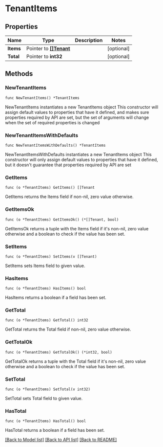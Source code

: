# TenantItems

## Properties

Name | Type | Description | Notes
------------ | ------------- | ------------- | -------------
**Items** | Pointer to [**[]Tenant**](Tenant.md) |  | [optional]
**Total** | Pointer to **int32** |  | [optional]

## Methods

### NewTenantItems

`func NewTenantItems() *TenantItems`

NewTenantItems instantiates a new TenantItems object
This constructor will assign default values to properties that have it defined,
and makes sure properties required by API are set, but the set of arguments
will change when the set of required properties is changed

### NewTenantItemsWithDefaults

`func NewTenantItemsWithDefaults() *TenantItems`

NewTenantItemsWithDefaults instantiates a new TenantItems object
This constructor will only assign default values to properties that have it defined,
but it doesn't guarantee that properties required by API are set

### GetItems

`func (o *TenantItems) GetItems() []Tenant`

GetItems returns the Items field if non-nil, zero value otherwise.

### GetItemsOk

`func (o *TenantItems) GetItemsOk() (*[]Tenant, bool)`

GetItemsOk returns a tuple with the Items field if it's non-nil, zero value otherwise
and a boolean to check if the value has been set.

### SetItems

`func (o *TenantItems) SetItems(v []Tenant)`

SetItems sets Items field to given value.

### HasItems

`func (o *TenantItems) HasItems() bool`

HasItems returns a boolean if a field has been set.

### GetTotal

`func (o *TenantItems) GetTotal() int32`

GetTotal returns the Total field if non-nil, zero value otherwise.

### GetTotalOk

`func (o *TenantItems) GetTotalOk() (*int32, bool)`

GetTotalOk returns a tuple with the Total field if it's non-nil, zero value otherwise
and a boolean to check if the value has been set.

### SetTotal

`func (o *TenantItems) SetTotal(v int32)`

SetTotal sets Total field to given value.

### HasTotal

`func (o *TenantItems) HasTotal() bool`

HasTotal returns a boolean if a field has been set.

[[Back to Model list]](../README.md#documentation-for-models) [[Back to API list]](../README.md#documentation-for-api-endpoints) [[Back to README]](../README.md)
